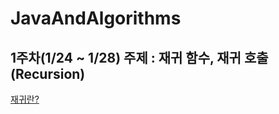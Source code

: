 # JavaAndAlgorithms

## 1주차(1/24 ~ 1/28)  주제 : 재귀 함수, 재귀 호출 (Recursion)
[재귀란?](https://github.com/jaebin1234/JavaAndAlgorithms-1/blob/main/jaebin/com/src/weeks_1/README.md)



